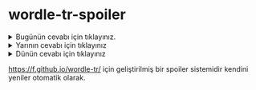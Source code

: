 # wordle-tr-spoiler

<details>
  <summary>Bugünün cevabı için tıklayınız.</summary>
  <br>
    <b> hüzme </b>
</details>

<details>
  <summary>Yarının cevabı için tıklayınız</summary>
  <br>
   <b> kibar </b>
</details>

<details>
  <summary>Dünün cevabı için tıklayınız </summary>
  <br>
  <b> cevaz </b>
</details>

https://f.github.io/wordle-tr/ için geliştirilmiş bir spoiler sistemidir kendini yeniler otomatik olarak.

